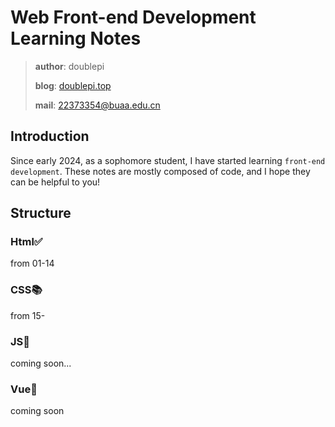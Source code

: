 # Web Front-end Development Learning Notes

> **author**: doublepi
> 
> **blog**: [doublepi.top](https://doublepi.top)
> 
> **mail**: [22373354@buaa.edu.cn](22373354@buaa.edu.cn)

## Introduction

Since early 2024, as a sophomore student, I have started learning `front-end development`. These notes are mostly composed of code, and I hope they can be helpful to you!

## Structure

### Html✅

from 01-14

### CSS📚

from 15-

### JS👀
coming soon...

### Vue👀
coming soon
